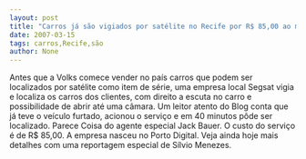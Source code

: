 ```yaml
---
layout: post
title: "Carros já são vigiados por satélite no Recife por R$ 85,00 ao mês"
date: 2007-03-15
tags: carros,Recife,são
author: None
---
```

Antes que a Volks comece vender no país carros que podem ser localizados por satélite como item de série, uma empresa local Segsat vigia e localiza os carros dos clientes, com direito a escuta no carro e possibilidade de abrir até uma câmara.
Um leitor atento do Blog conta que já teve o veículo furtado, acionou o serviço e em 40 minutos pôde ser localizado.
Parece Coisa&nbsp;do agente&nbsp;especial Jack Bauer.
O custo do serviço é de R$ 85,00. 
A empresa nasceu no Porto Digital.
Veja ainda hoje mais detalhes com uma reportagem especial de Sílvio Menezes. 
